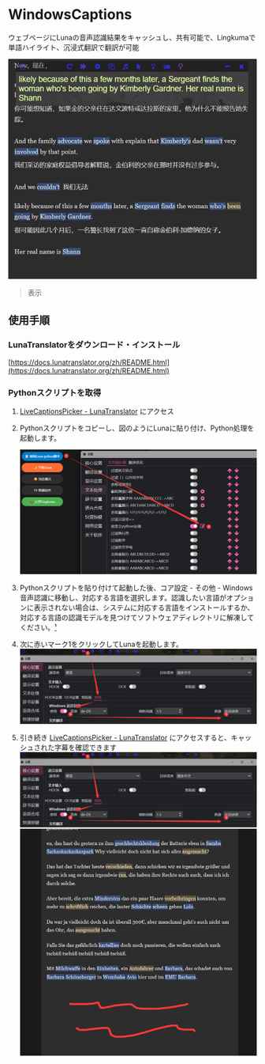 # WindowsCaptions

ウェブページにLunaの音声認識結果をキャッシュし、共有可能で、Lingkumaで単語ハイライト、沉浸式翻訳で翻訳が可能

![](<./assets/1758997567760.png>)
> 表示



## 使用手順
### LunaTranslatorをダウンロード・インストール
   [https://docs.lunatranslator.org/zh/README.html](https://docs.lunatranslator.org/zh/README.html)

### Pythonスクリプトを取得

1. [LiveCaptionsPicker - LunaTranslator](https://captions.lingkuma.org/) にアクセス

1. Pythonスクリプトをコピーし、図のようにLunaに貼り付け、Python処理を起動します。

    ![](<./assets/1758997568450.png>)

    
    

1.   Pythonスクリプトを貼り付けて起動した後、コア設定 - その他 - Windows 音声認識に移動し、対応する言語を選択します。認識したい言語がオプションに表示されない場合は、システムに対応する言語をインストールするか、対応する言語の認識モデルを見つけてソフトウェアディレクトリに解凍してください。[¹](https://docs.lunatranslator.org/zh/sr.html)
    
1.  次に赤いマーク1をクリックしてLunaを起動します。
    ![](<./assets/1758997568828.png>)
    
    
    

1.   引き続き [LiveCaptionsPicker - LunaTranslator](https://captions.lingkuma.org/) にアクセスすると、キャッシュされた字幕を確認できます
    ![](<./assets/1758997568828.png>)
    ![](<./assets/1758997569207.png>)



